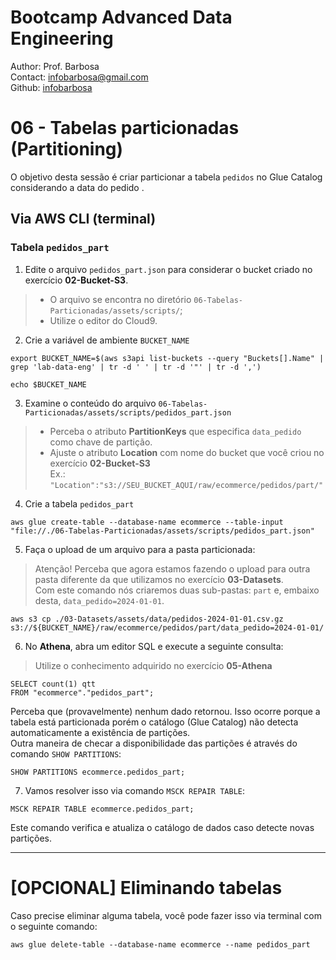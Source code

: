 # Bootcamp Advanced Data Engineering
Author: Prof. Barbosa<br>
Contact: infobarbosa@gmail.com<br>
Github: [infobarbosa](https://github.com/infobarbosa)

# 06 - Tabelas particionadas (Partitioning)

O objetivo desta sessão é criar particionar a tabela `pedidos` no Glue Catalog considerando a data do pedido .<br>

## Via AWS CLI (terminal)

### Tabela `pedidos_part`

1. Edite o arquivo `pedidos_part.json` para considerar o bucket criado no exercício **02-Bucket-S3**.
> - O arquivo se encontra no diretório `06-Tabelas-Particionadas/assets/scripts/`;
> - Utilize o editor do Cloud9.

2. Crie a variável de ambiente `BUCKET_NAME`
```
export BUCKET_NAME=$(aws s3api list-buckets --query "Buckets[].Name" | grep 'lab-data-eng' | tr -d ' ' | tr -d '"' | tr -d ',')
```

```
echo $BUCKET_NAME
```

3. Examine o conteúdo do arquivo `06-Tabelas-Particionadas/assets/scripts/pedidos_part.json` 
> - Perceba o atributo **PartitionKeys** que especifica `data_pedido` como chave de partição.<br>
> - Ajuste o atributo **Location** com nome do bucket que você criou no exercício **02-Bucket-S3** <br>
> Ex.: `"Location":"s3://SEU_BUCKET_AQUI/raw/ecommerce/pedidos/part/"`

4. Crie a tabela `pedidos_part`
```
aws glue create-table --database-name ecommerce --table-input "file://./06-Tabelas-Particionadas/assets/scripts/pedidos_part.json"
```

5. Faça o upload de um arquivo para a pasta particionada:
> Atenção! Perceba que agora estamos fazendo o upload para outra pasta diferente da que utilizamos no exercício **03-Datasets**.<br>
> Com este comando nós criaremos duas sub-pastas: `part` e, embaixo desta, `data_pedido=2024-01-01`.

```
aws s3 cp ./03-Datasets/assets/data/pedidos-2024-01-01.csv.gz s3://${BUCKET_NAME}/raw/ecommerce/pedidos/part/data_pedido=2024-01-01/
```

6. No **Athena**, abra um editor SQL e execute a seguinte consulta:
> Utilize o conhecimento adquirido no exercício **05-Athena**

```
SELECT count(1) qtt
FROM "ecommerce"."pedidos_part";
```

Perceba que (provavelmente) nenhum dado retornou. Isso ocorre porque a tabela está particionada porém o catálogo (Glue Catalog) não detecta automaticamente a existência de partições.<br>
Outra maneira de checar a disponibilidade das partições é através do comando `SHOW PARTITIONS`:
```
SHOW PARTITIONS ecommerce.pedidos_part;
```

7. Vamos resolver isso via comando `MSCK REPAIR TABLE`:
```
MSCK REPAIR TABLE ecommerce.pedidos_part;
```
Este comando verifica e atualiza o catálogo de dados caso detecte novas partições.


---

# [OPCIONAL] Eliminando tabelas
Caso precise eliminar alguma tabela, você pode fazer isso via terminal com o seguinte comando:
```
aws glue delete-table --database-name ecommerce --name pedidos_part
```
